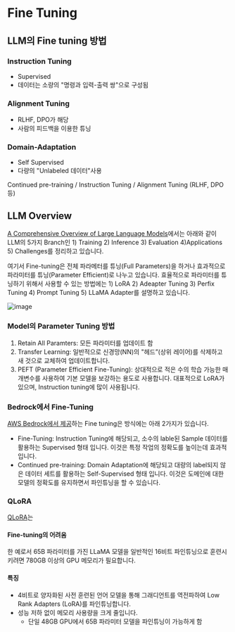 # Fine Tuning

## LLM의 Fine tuning 방법

### Instruction Tuning
- Supervised
- 데이터는 소량의 "명령과 입력-출력 쌍"으로 구성됨

### Alignment Tuning
- RLHF, DPO가 해당
- 사람의 피드백을 이용한 튜닝

### Domain-Adaptation
- Self Supervised
- 다량의 "Unlabeled 데이터"사용

Continued pre-training / Instruction Tuning / Alignment Tuning (RLHF, DPO 등)

## LLM Overview

[A Comprehensive Overview of Large Language Models](https://arxiv.org/pdf/2307.06435.pdf)에서는 아래와 같이 LLM의 5가지 Branch인 1) Training 2) Inference 3) Evaluation 4)Applications 5) Challenges를 정리하고 있습니다.

여기서 Fine-tuning은 전체 파라메터를 튜닝(Full Parameters)을 하거나 효과적으로 파라미터를 튜닝(Parameter Efficient)로 나누고 있습니다. 효율적으로 파라미터를 튜닝하기 위해서 사용할 수 있는 방법에는 1) LoRA 2) Adeapter Tuning 3) Perfix Tuning 4) Prompt Tuning 5) LLaMA Adapter를 설명하고 있습니다.

![image](https://github.com/kyopark2014/fine-tuning/assets/52392004/6af4e463-c39b-4311-9e21-c91f12d1cbf8)


### Model의 Parameter Tuning 방법

1) Retain All Paramters: 모든 파라미터를 업데이트 함
2) Transfer Learning: 일반적으로 신경망(NN)의 "헤드”(상위 레이어)를 삭제하고 새 것으로 교체하여 업데이트합니다.
3) PEFT (Parameter Efficient Fine-Tuning): 상대적으로 적은 수의 학습 가능한 매개변수를 사용하여 기본 모델을 보강하는 용도로 사용합니다. 대표적으로 LoRA가 있으며, Instruction tuning에 많이 사용됩니다.

### Bedrock에서 Fine-Tuning

[AWS Bedrock에서 제공](https://aws.amazon.com/ko/blogs/aws/customize-models-in-amazon-bedrock-with-your-own-data-using-fine-tuning-and-continued-pre-training/)하는 Fine tuning은 방식에는 아래 2가지가 있습니다.

- Fine-Tuning: Instruction Tuning에 해당되고, 소수의 lable된 Sample 데이터를 활용하는 Supervised 형태 입니다. 이것은 특정 작업의 정확도를 높이는데 효과적입니다.
- Continued pre-training: Domain Adaptation에 해당되고 대량의 label되지 않은 데이터 세트를 활용하는 Self-Supervised 형태 입니다. 이것은 도메인에 대한 모델의 정확도를 유지하면서 파인튜닝을 할 수 있습니다. 






### QLoRA

[QLoRA](https://github.com/daekeun-ml/genai-ko-LLM/tree/main/fine-tuning)는 
#### Fine-tuning의 어려움

한 예로서 65B 파라미터를 가진 LLaMA 모델을 일반적인 16비트 파인튜닝으로 훈련시키려면 780GB 이상의 GPU 메모리가 필요합니다.

#### 특징

- 4비트로 양자화된 사전 훈련된 언어 모델을 통해 그래디언트를 역전파하여 Low Rank Adapters (LoRA)를 파인튜닝합니다.
- 성능 저하 없이 메모리 사용량을 크게 줄입니다.
  - 단일 48GB GPU에서 65B 파라미터 모델을 파인튜닝이 가능하게 함




